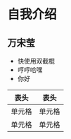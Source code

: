 # 自我介绍

## 万宋莹

- 快使用双截棍
- 哼哼哈嘿
- 你好

|  表头   | 表头  |
|  ----  | ----  |
| 单元格  | 单元格 |
| 单元格  | 单元格 |

